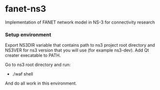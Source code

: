 # fanet-ns3
Implementation of FANET network model in NS-3 for connectivity research

### Setup environment ###

Export NS3DIR variable that contains path to ns3 project root directory and NS3VER for ns3 version that you will use (for example ns3-dev).
Add Qt creater execatable to PATH.

Go to ns3 root directory and run:

* ./waf shell

And do all work in this environment.
